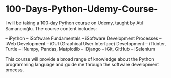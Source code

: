 # 100-Days-Python-Udemy-Course-

I will be taking a 100-day Python course on Udemy, taught by Atıl Samancıoğlu. The course content includes:

– iPython
– iSoftware Fundamentals
– iSoftware Development Processes
– iWeb Development
– iGUI (Graphical User Interface) Development
– iTkinter, Turtle
– iNumpy, Pandas, Matplotlib
– iDjango
– iGit, GitHub
– iSelenium

This course will provide a broad range of knowledge about the Python programming language and guide me through the software development process.
